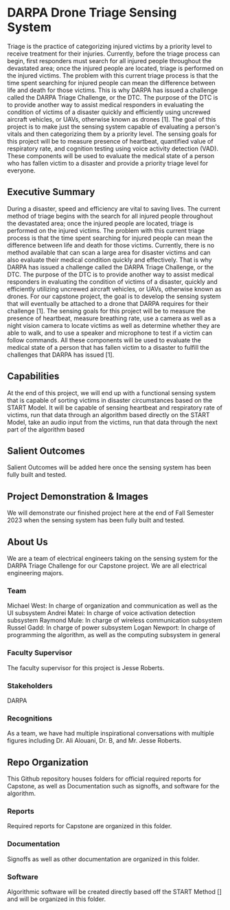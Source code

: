 # DARPA Drone Triage Sensing System

Triage is the practice of categorizing injured victims by a priority level to receive treatment for their injuries. Currently, before the triage process can begin, first responders must search for all injured people throughout the devastated area; once the injured people are located, triage is performed on the injured victims. The problem with this current triage process is that the time spent searching for injured people can mean the difference between life and death for those victims. This is why DARPA has issued a challenge called the DARPA Triage Challenge, or the DTC. The purpose of the DTC is to provide another way to assist medical responders in evaluating the condition of victims of a disaster quickly and efficiently using uncrewed aircraft vehicles, or UAVs, otherwise known as drones [1]. The goal of this project is to make just the sensing system capable of evaluating a person's vitals and then categorizing them by a priority level. The sensing goals for this project will be to measure presence of heartbeat, quantified value of respiratory rate, and cognition testing using voice activity detection (VAD). These components will be used to evaluate the medical state of a person who has fallen victim to a disaster and provide a priority triage level for everyone.


## Executive Summary

During a disaster, speed and efficiency are vital to saving lives. The current method of triage begins with the search for all injured people throughout the devastated area; once the injured people are located, triage is performed on the injured victims. The problem with this current triage process is that the time spent searching for injured people can mean the difference between life and death for those victims. Currently, there is no method available that can scan a large area for disaster victims and can also evaluate their medical condition quickly and effectively. That is why DARPA has issued a challenge called the DARPA Triage Challenge, or the DTC. 
The purpose of the DTC is to provide another way to assist medical responders in evaluating the condition of victims of a disaster, quickly and efficiently utilizing uncrewed aircraft vehicles, or UAVs, otherwise known as drones. For our capstone project, the goal is to develop the sensing system that will eventually be attached to a drone that DARPA requires for their challenge [1]. 
The sensing goals for this project will be to measure the presence of heartbeat, measure breathing rate, use a camera as well as a night vision camera to locate victims as well as determine whether they are able to walk, and to use a speaker and microphone to test if a victim can follow commands. All these components will be used to evaluate the medical state of a person that has fallen victim to a disaster to fulfill the challenges that DARPA has issued [1].



## Capabilities

At the end of this project, we will end up with a functional sensing system that is capable of sorting victims in disaster circumstances based on the START Model. It will be capable of sensing heartbeat and respiratory rate of victims, run that data through an algorithm based directly on the START Model, take an audio input from the victims, run that data through the next part of the algorithm based


## Salient Outcomes

Salient Outcomes will be added here once the sensing system has been fully built and tested. 


## Project Demonstration & Images

We will demonstrate our finished project here at the end of Fall Semester 2023 when the sensing system has been fully built and tested.

## About Us

We are a team of electrical engineers taking on the sensing system for the DARPA Triage Challenge for our Capstone project. We are all electrical engineering majors.

### Team

Michael West: In charge of organization and communication as well as the UI subsystem
Andrei Matei: In charge of voice activation detection subsystem
Raymond Mule: In charge of wireless communication subsystem
Russel Gadd: In charge of power subsystem
Logan Newport: In charge of programming the algorithm, as well as the computing subsystem in general

### Faculty Supervisor

The faculty supervisor for this project is Jesse Roberts.

### Stakeholders

DARPA

### Recognitions
As a team, we have had multiple inspirational conversations with multiple figures including Dr. Ali Alouani, Dr. B, and Mr. Jesse Roberts.

## Repo Organization

This Github repository houses folders for official required reports for Capstone, as well as Documentation such as signoffs, and software for the algorithm.


### Reports
Required reports for Capstone are organized in this folder.

### Documentation

Signoffs as well as other documentation are organized in this folder.

### Software

Algorithmic software will be created directly based off the START Method [] and will be organized in this folder.

